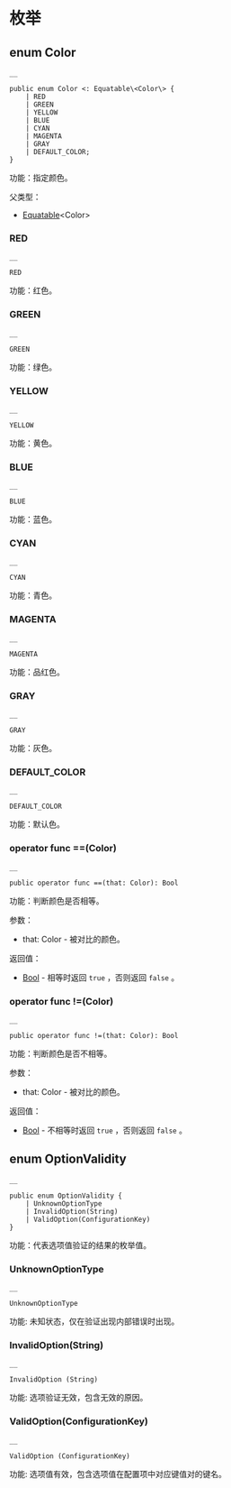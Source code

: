 
# 枚举

## enum Color
    
    __
    
    public enum Color <: Equatable\<Color\> {
        | RED
        | GREEN
        | YELLOW
        | BLUE
        | CYAN
        | MAGENTA
        | GRAY
        | DEFAULT_COLOR;
    }
    
功能：指定颜色。

父类型：

  * [Equatable](https://docs.cangjie-lang.cn/docs/1.0.1/libs/std/core/core_package_api/core_package_interfaces.html#interface-equatablet)\<Color\>

### RED
    
    __
    
    RED
    
功能：红色。

### GREEN
    
    __
    
    GREEN
    
功能：绿色。

### YELLOW
    
    __
    
    YELLOW
    
功能：黄色。

### BLUE
    
    __
    
    BLUE
    
功能：蓝色。

### CYAN
    
    __
    
    CYAN
    
功能：青色。

### MAGENTA
    
    __
    
    MAGENTA
    
功能：品红色。

### GRAY
    
    __
    
    GRAY
    
功能：灰色。

### DEFAULT\_COLOR
    
    __
    
    DEFAULT_COLOR
    
功能：默认色。

### operator func ==\(Color\)
    
    __
    
    public operator func ==(that: Color): Bool
    
功能：判断颜色是否相等。

参数：

  * that: Color \- 被对比的颜色。

返回值：

  * [Bool](https://docs.cangjie-lang.cn/docs/1.0.1/libs/std/core/core_package_api/core_package_intrinsics.html#bool) \- 相等时返回 `true` ，否则返回 `false` 。

### operator func \!=\(Color\)
    
    __
    
    public operator func !=(that: Color): Bool
    
功能：判断颜色是否不相等。

参数：

  * that: Color \- 被对比的颜色。

返回值：

  * [Bool](https://docs.cangjie-lang.cn/docs/1.0.1/libs/std/core/core_package_api/core_package_intrinsics.html#bool) \- 不相等时返回 `true` ，否则返回 `false` 。

## enum OptionValidity
    
    __
    
    public enum OptionValidity {
        | UnknownOptionType
        | InvalidOption(String)
        | ValidOption(ConfigurationKey)
    }
    
功能：代表选项值验证的结果的枚举值。

### UnknownOptionType
    
    __
    
    UnknownOptionType
    
功能: 未知状态，仅在验证出现内部错误时出现。

### InvalidOption\(String\)
    
    __
    
    InvalidOption (String)
    
功能: 选项验证无效，包含无效的原因。

### ValidOption\(ConfigurationKey\)
    
    __
    
    ValidOption (ConfigurationKey)
    
功能: 选项值有效，包含选项值在配置项中对应键值对的键名。